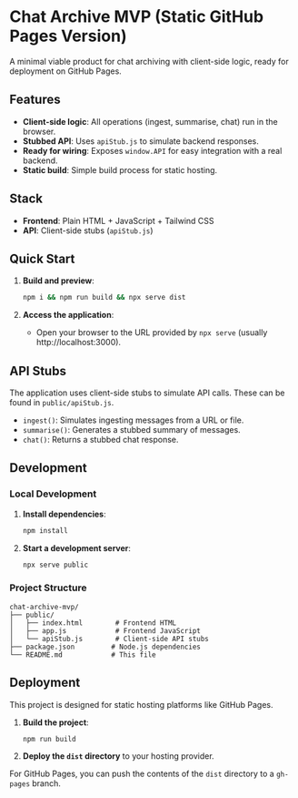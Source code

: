 # Chat Archive MVP (Static GitHub Pages Version)

A minimal viable product for chat archiving with client-side logic, ready for deployment on GitHub Pages.

## Features

- **Client-side logic**: All operations (ingest, summarise, chat) run in the browser.
- **Stubbed API**: Uses `apiStub.js` to simulate backend responses.
- **Ready for wiring**: Exposes `window.API` for easy integration with a real backend.
- **Static build**: Simple build process for static hosting.

## Stack

- **Frontend**: Plain HTML + JavaScript + Tailwind CSS
- **API**: Client-side stubs (`apiStub.js`)

## Quick Start

1. **Build and preview**:
   ```bash
   npm i && npm run build && npx serve dist
   ```

2. **Access the application**:
   - Open your browser to the URL provided by `npx serve` (usually http://localhost:3000).

## API Stubs

The application uses client-side stubs to simulate API calls. These can be found in `public/apiStub.js`.

- `ingest()`: Simulates ingesting messages from a URL or file.
- `summarise()`: Generates a stubbed summary of messages.
- `chat()`: Returns a stubbed chat response.

## Development

### Local Development

1. **Install dependencies**:
   ```bash
   npm install
   ```

2. **Start a development server**:
   ```bash
   npx serve public
   ```

### Project Structure

```
chat-archive-mvp/
├── public/
│   ├── index.html        # Frontend HTML
│   ├── app.js            # Frontend JavaScript
│   └── apiStub.js        # Client-side API stubs
├── package.json         # Node.js dependencies
└── README.md            # This file
```

## Deployment

This project is designed for static hosting platforms like GitHub Pages.

1. **Build the project**:
   ```bash
   npm run build
   ```

2. **Deploy the `dist` directory** to your hosting provider.

For GitHub Pages, you can push the contents of the `dist` directory to a `gh-pages` branch.


